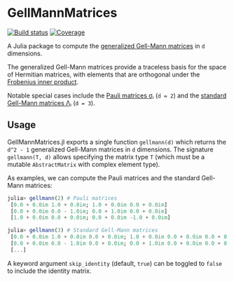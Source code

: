 # GellMannMatrices

[![Build status][ci-status-img]][ci-status-url] [![Coverage][coverage-img]][coverage-url]

A Julia package to compute the [generalized Gell-Mann matrices](https://en.wikipedia.org/wiki/Generalizations_of_Pauli_matrices#Generalized_Gell-Mann_matrices_(Hermitian)) in `d` dimensions.

The generalized Gell-Mann matrices provide a traceless basis for the space of Hermitian matrices, with elements that are orthogonal under the [Frobenius inner product](https://en.wikipedia.org/wiki/Frobenius_inner_product).

Notable special cases include the [Pauli matrices σᵢ](https://en.wikipedia.org/wiki/Pauli_matrices) (`d = 2`) and the [standard Gell-Mann matrices Λᵢ](https://en.wikipedia.org/wiki/Gell-Mann_matrices) (`d = 3`).

## Usage
GellMannMatrices.jl exports a single function `gellmann(d)` which returns the `d^2 - 1` generalized Gell-Mann matrices in `d` dimensions.
The signature `gellmann(T, d)` allows specifying the matrix type `T` (which must be a mutable `AbstractMatrix` with complex element type).

As examples, we can compute the Pauli matrices and the standard Gell-Mann matrices:
```jl
julia> gellmann(2) # Pauli matrices
 [0.0 + 0.0im 1.0 + 0.0im; 1.0 + 0.0im 0.0 + 0.0im]
 [0.0 + 0.0im 0.0 - 1.0im; 0.0 + 1.0im 0.0 + 0.0im]
 [1.0 + 0.0im 0.0 + 0.0im; 0.0 + 0.0im -1.0 + 0.0im]

julia> gellmann(3) # Standard Gell-Mann matrices
 [0.0 + 0.0im 1.0 + 0.0im 0.0 + 0.0im; 1.0 + 0.0im 0.0 + 0.0im 0.0 + 0.0im; 0.0 + 0.0im 0.0 + 0.0im 0.0 + 0.0im]
 [0.0 + 0.0im 0.0 - 1.0im 0.0 + 0.0im; 0.0 + 1.0im 0.0 + 0.0im 0.0 + 0.0im; 0.0 + 0.0im 0.0 + 0.0im 0.0 + 0.0im]
 [...]
```
A keyword argument `skip_identity` (default, `true`) can be toggled to `false` to include the identity matrix.

[ci-status-img]: https://github.com/thchr/GellMannMatrices.jl/actions/workflows/CI.yml/badge.svg?branch=main
[ci-status-url]: https://github.com/thchr/GellMannMatrices.jl/actions/workflows/CI.yml?query=branch%3Amain
[coverage-img]:  https://codecov.io/gh/thchr/GellMannMatrices.jl/branch/master/graph/badge.svg
[coverage-url]:  https://codecov.io/gh/thchr/GellMannMatrices.jl